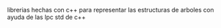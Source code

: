 librerias hechas con c++ para representar las estructuras de arboles con ayuda de las lpc std de c++
